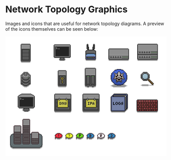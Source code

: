 # Network Topology Graphics

Images and icons that are useful for network topology diagrams. A preview
of the icons themselves can be seen below:

![Network graphics](https://github.com/rbisewski/network_topology_graphics/blob/master/network_graphics_2x.png "Network graphics")

